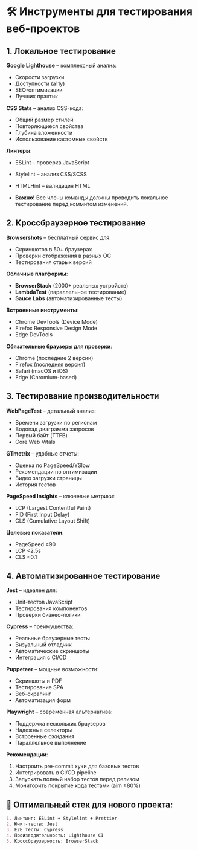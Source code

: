 # 🛠️ Инструменты для тестирования веб-проектов

## 1. Локальное тестирование
 **Google Lighthouse** – комплексный анализ:
   - Скорости загрузки
   - Доступности (a11y)
   - SEO-оптимизации
   - Лучших практик

 **CSS Stats** – анализ CSS-кода:
   - Общий размер стилей
   - Повторяющиеся свойства
   - Глубина вложенности
   - Использование кастомных свойств

 **Линтеры**:
   - ESLint – проверка JavaScript
   - Stylelint – анализ CSS/SCSS
   - HTMLHint – валидация HTML

- **Важно!** Все члены команды должны проводить локальное тестирование перед коммитом изменений.

## 2. Кроссбраузерное тестирование
 **Browsershots** – бесплатный сервис для:
   - Скриншотов в 50+ браузерах
   - Проверки отображения в разных ОС
   - Тестирования старых версий

 **Облачные платформы**:
   - **BrowserStack** (2000+ реальных устройств)
   - **LambdaTest** (параллельное тестирование)
   - **Sauce Labs** (автоматизированные тесты)

 **Встроенные инструменты**:
   - Chrome DevTools (Device Mode)
   - Firefox Responsive Design Mode
   - Edge DevTools

 **Обязательные браузеры для проверки**:
   - Chrome (последние 2 версии)
   - Firefox (последняя версия)
   - Safari (macOS и iOS)
   - Edge (Chromium-based)

## 3. Тестирование производительности
 **WebPageTest** – детальный анализ:
   - Времени загрузки по регионам
   - Водопад диаграмма запросов
   - Первый байт (TTFB)
   - Core Web Vitals

 **GTmetrix** – удобные отчеты:
   - Оценка по PageSpeed/YSlow
   - Рекомендации по оптимизации
   - Видео загрузки страницы
   - История тестов

 **PageSpeed Insights** – ключевые метрики:
   - LCP (Largest Contentful Paint)
   - FID (First Input Delay)
   - CLS (Cumulative Layout Shift)

 **Целевые показатели**:
   - PageSpeed ≥90
   - LCP <2.5s
   - CLS <0.1

## 4. Автоматизированное тестирование
 **Jest** – идеален для:
   - Unit-тестов JavaScript
   - Тестирования компонентов
   - Проверки бизнес-логики

 **Cypress** – преимущества:
   - Реальные браузерные тесты
   - Визуальный отладчик
   - Автоматические скриншоты
   - Интеграция с CI/CD

 **Puppeteer** – мощные возможности:
   - Скриншоты и PDF
   - Тестирование SPA
   - Веб-скрапинг
   - Автоматизация форм

 **Playwright** – современная альтернатива:
   - Поддержка нескольких браузеров
   - Надежные селекторы
   - Встроенные ожидания
   - Параллельное выполнение

 **Рекомендации**:
1. Настроить pre-commit хуки для базовых тестов
2. Интегрировать в CI/CD pipeline
3. Запускать полный набор тестов перед релизом
4. Мониторить покрытие кода тестами (aim ≥80%)

## 🚀 Оптимальный стек для нового проекта:
```markdown
1. Линтинг: ESLint + Stylelint + Prettier
2. Юнит-тесты: Jest
3. E2E тесты: Cypress
4. Производительность: Lighthouse CI
5. Кроссбраузерность: BrowserStack
```
